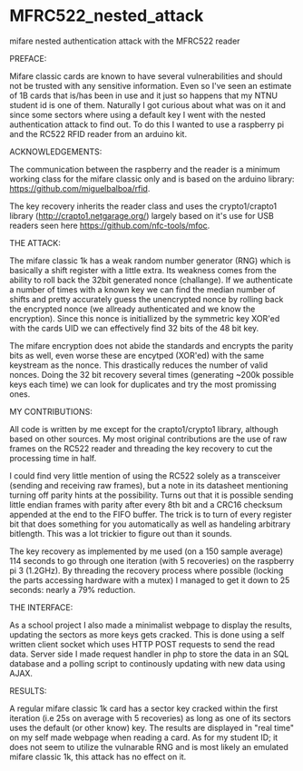 # MFRC522_nested_attack
mifare nested authentication attack with the MFRC522 reader

PREFACE:

Mifare classic cards are known to have several vulnerabilities and should not be trusted with any sensitive information. Even so I've seen an estimate of 1B cards that is/has been in use and it just so happens that my NTNU student id is one of them. Naturally I got curious about what was on it and since some sectors where using a default key I went with the nested authentication attack to find out. To do this I wanted to use a raspberry pi and the RC522 RFID reader from an arduino kit.  

ACKNOWLEDGEMENTS:

The communication between the raspberry and the reader is a minimum working class for the mifare classic only and is based on the arduino library: https://github.com/miguelbalboa/rfid. 

The key recovery inherits the reader class and uses the crypto1/crapto1 library (http://crapto1.netgarage.org/) largely based on it's use for USB readers seen here https://github.com/nfc-tools/mfoc.

THE ATTACK:

The mifare classic 1k has a weak random number generator (RNG) which is basically a shift register with a little extra. Its weakness comes from the ability to roll back the 32bit generated nonce (challange). If we authenticate a number of times with a known key we can find the median number of shifts and pretty accurately guess the unencrypted nonce by rolling back the encrypted nonce (we allready authenticated and we know the encryption). Since this nonce is initiallized by the symmetric key XOR'ed with the cards UID we can effectively find 32 bits of the 48 bit key. 

The mifare encryption does not abide the standards and encrypts the parity bits as well, even worse these are encytped (XOR'ed) with the same keystream as the nonce. This drastically reduces the number of valid nonces. Doing the 32 bit recovery several times (generating ~200k possible keys each time) we can look for duplicates and try the most promissing ones. 

MY CONTRIBUTIONS:

All code is written by me except for the crapto1/crypto1 library, although based on other sources. My most original contributions are the use of raw frames on the RC522 reader and threading the key recovery to cut the processing time in half. 

I could find very little mention of using the RC522 solely as a transceiver (sending and receiving raw frames), but a note in its datasheet mentioning turning off parity hints at the possibility. Turns out that it is possible sending little endian frames with parity after every 8th bit and a CRC16 checksum appended at the end to the FIFO buffer. The trick is to turn of every register bit that does something for you automatically as well as handeling arbitrary bitlength. This was a lot trickier to figure out than it sounds.

The key recovery as implemented by me used (on a 150 sample average) 114 seconds to go through one iteration (with 5 recoveries) on the raspberry pi 3 (1.2GHz). By threading the recovery process where possible (locking the parts accessing hardware with a mutex) I managed to get it down to 25 seconds: nearly a 79% reduction.

THE INTERFACE:

As a school project I also made a minimalist webpage to display the results, updating the sectors as more keys gets cracked. This is done using a self written client socket which uses HTTP POST requests to send the read data. Server side I made request handler in php to store the data in an SQL database and a polling script to continously updating with new data using AJAX. 

RESULTS:

A regular mifare classic 1k card has a sector key cracked within the first iteration (i.e 25s on average with 5 recoveries) as long as one of its sectors uses the default (or other know) key. The results are displayed in "real time" on my self made webpage when reading a card. As for my student ID; it does not seem to utilize the vulnarable RNG and is most likely an emulated mifare classic 1k, this attack has no effect on it. 
